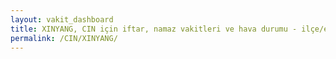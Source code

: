 ```yaml
---
layout: vakit_dashboard
title: XINYANG, CIN için iftar, namaz vakitleri ve hava durumu - ilçe/eyalet seç
permalink: /CIN/XINYANG/
---
```


<script type="text/javascript">
  var GLOBAL_COUNTRY = 'CIN';
  var GLOBAL_CITY = 'XINYANG';
  var GLOBAL_STATE = '';
  var lat = 72;
  var lon = 21;
</script>
